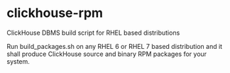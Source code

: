 # clickhouse-rpm
ClickHouse DBMS build script for RHEL based distributions

Run build_packages.sh on any RHEL 6 or RHEL 7 based distribution and it shall produce ClickHouse source and binary RPM packages for your system.
